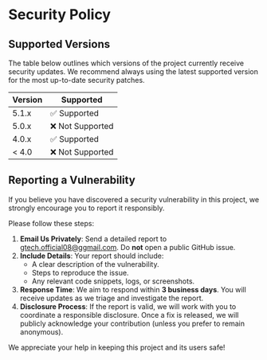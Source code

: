 # Security Policy

## Supported Versions

The table below outlines which versions of the project currently receive security updates. We recommend always using the latest supported version for the most up-to-date security patches.

| Version | Supported          |
| ------- | ------------------ |
| 5.1.x   | ✅ Supported        |
| 5.0.x   | ❌ Not Supported    |
| 4.0.x   | ✅ Supported        |
| < 4.0   | ❌ Not Supported    |

## Reporting a Vulnerability

If you believe you have discovered a security vulnerability in this project, we strongly encourage you to report it responsibly.

Please follow these steps:

1. **Email Us Privately**: Send a detailed report to [gtech.official08@ggmail.com](mailto:gtech.official08@gmail.com.com). Do **not** open a public GitHub issue.
2. **Include Details**: Your report should include:
   - A clear description of the vulnerability.
   - Steps to reproduce the issue.
   - Any relevant code snippets, logs, or screenshots.
3. **Response Time**: We aim to respond within **3 business days**. You will receive updates as we triage and investigate the report.
4. **Disclosure Process**: If the report is valid, we will work with you to coordinate a responsible disclosure. Once a fix is released, we will publicly acknowledge your contribution (unless you prefer to remain anonymous).

We appreciate your help in keeping this project and its users safe!
